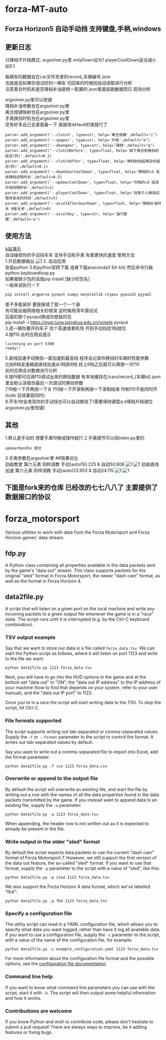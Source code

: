 # forza-MT-auto
## Forza Horizon5 自动手动挡 支持键盘,手柄,windows

## 更新日志

只降档不升档模式: argsolver.py里 onlyDown设为1 playerCoolDown适当减小 如0.1

每辆车的数据会在car文件夹里的record_车辆编号.json  
也就是说如果你调试好的一辆车 切回来的时候回自动读取进行分析  
注意离合时机和是否降档补油是统一配置的 json里是起跑数据而已 现场分析  

argsolver.py里可以改键  
降档补油参数也在argsolver.py里  
离合按键映射也在argsolver.py里  
手离换挡时机也在argsolver.py里  
还有好多自己去里面看一下 直接改default的值就行了
```
parser.add_argument('--clutch', type=str, help='离合按键',default="i")
parser.add_argument('--upgear', type=str, help='升档',default="e")
parser.add_argument('--downgear', type=str, help='降档',default="q")
parser.add_argument('--clutchBefore', type=float, help='踩下离合到换挡的延迟(秒)',default=0.1)
parser.add_argument('--clutchAfter', type=float, help='换挡到抬起离合的延迟(秒)',default=0.1)
parser.add_argument('--downGearCoolDown', type=float, help='降档的cd 连续降档间隔时长',default=0.5)
parser.add_argument('--upGearCoolDown', type=float, help='升档的cd 连续升档间隔时长',default=1)
parser.add_argument('--playerCoolDown', type=float, help='玩家介入换挡后程序发呆的时间',default=5)
parser.add_argument('--accelAfterGearDown', type=float, help='降档补油时长 0是关闭',default=0)
parser.add_argument('--accelKey', type=str, help='油门按键',default='w')
```

## 使用方法
[b站演示](https://www.bilibili.com/video/BV1fM4y1F7R8/)  
自动操控你的手动挡车车 支持手动和手离 有着更快的速度
使用方法  
1.开启数据输出
![1](./assets/img1.png)
2. 启动应用  
安装python 3.8(python官网下载 或者下载anaconda3 64-bit) 然后命令行敲  
python keyboardloop.py  
如果报缺少包的话就pip install [缺少的包名]   
一般来说执行一下 
```
pip install argparse pynput numpy matplotlib ctypes pywin32 pyyaml
```
差不多能装好 要是报错了就一个一个装  
有可能会报网络相关的错误 这时候用清华源试试  
后面的那个pynput换成你想装的包  
pip install -i https://pypi.tuna.tsinghua.edu.cn/simple pynput  
3.选一辆你要开的车子 找个高速或者机场 开到手动挡挂1档就位  
4.按f10 此时应用会提示
```
listening on port 5300
ready!!
```
5.直线加速手动换挡一直加速到最高档 程序会记录你换挡时车辆的性能参数    
比如6档变速箱就直线加速从1档到6档 挂上6档之后就可以再按一次f10    
此时应用会对数据进行分析    
6.按f9即可应用f10调试出来的换挡数据  有本地缓存在/cars/record_{车辆id}.json里会默认读取你最后一次调试的换挡参数  
7.f9按一下开再按一下关 f10按一下开录制再按一下录制结束 f9和f10不能同时开(todo 后续兼容同时)  
8.开车!你会发现你的手动挡也可以自动换挡了(需要保持键盘q e降档升档键位 argsolver.py里改键)  

## 其他
1.默认是手动的 想要手离f9换成按f8就行
2.手离细节可以找listen.py里的 
```
upGearHandle 部分
```
3.手离参数在argsolver里
##效果对比  
劲敌教堂 第六元素 同样调教 手动(auto)50.225 & 自动50.608
![1](./assets/mt1.png)
![1](./assets/at1.png)
劲敌直线加速 第六元素 同样调教 手动(auto)23.953 & 自动24.115
![1](./assets/mt2.png)
![1](./assets/at2.png)



## 下面是fork来的仓库 已经改的七七八八了 主要提供了数据接口的协议

# forza_motorsport
Various utilities to work with data from the Forza Motorsport and Forza Horizon games' data stream.

## fdp.py
A Python class containing all properties available in the data packets sent by the game's "data out" stream. This class supports packets for the original "sled" format in Forza Motorsport, the newer "dash cam" format, as well as the format in Forza Horizon 4.

## data2file.py
A script that will listen on a given port on the local machine and write any incoming packets to a given output file whenever the game is in a "race" state. The script runs until it is interrupted (e.g. by the Ctrl-C keyboard combination).

### TSV output example

Say that we want to store our data in a file called `forza_data.tsv`. We can start the Python script as follows, where it will listen on port 1123 and write to the file we want:

```
python data2file.py 1123 forza_data.tsv
```

Next, you will have to go into the HUD options in the game and at the bottom set "data out" to "ON", the "data out IP address" to the IP address of your machine (how to find that depends on your system, refer to your user manual), and the "data out IP port" to 1123.

Once you're in a race the script will start writing data to the TSV. To stop the script, hit Ctrl-C.

### File formats supported

The script supports writing out tab-separated or comma-separated values. Supply the `-f` or `--format` parameter to the script to control the format. It writes out tab-separated values by default.

Say you want to write out a comma-separated file to import into Excel, add the format parameter:

```
python data2file.py -f csv 1123 forza_data.csv
```

### Overwrite or append to the output file

By default the script will overwrite an existing file, and start the file by writing out a row with the names of all the data properties found in the data packets transmitted by the game. If you instead want to append data to an existing file, supply the `-a` parameter:

```
python data2file.py -a 1123 forza_data.tsv
```

When appending, the header row is not written out as it is expected to already be present in the file.

### Write output in the older "sled" format

By default the script expects data packets to use the current "dash cam" format of Forza Motorsport 7. However, we still support the first version of the data out feature, the so-called "sled" format. If you want to use that format, supply the `-p` parameter to the script with a value of "sled", like this:

```
python data2file.py -p sled 1123 forza_data.tsv
```

We also support the Forza Horizon 4 data format, which we've labelled "fh4":

```
python data2file.py -p fh4 1123 forza_data.tsv
```

### Specify a configuration file

The utility script can read in a YAML configuration file, which allows you to specify what data you want logged, rather than have it log all available data. If you want to use a configuration file, supply the `-c` parameter to the script, with a value of the name of the configuration file, for example:

```
python data2file.py -c example_configuration.yaml 1123 forza_data.tsv
```

For more information about the configuration file format and the possible options, see the [configuration file documentation](configuration_file.md).

### Command line help

If you want to know what command line parameters you can use with the script, start it with `-h`. The script will then output some helpful information and how it works.

### Contributions are welcome

If you know Python and wish to contribute code, please don't hesitate to submit a pull request! There are always ways to improve, be it adding features or fixing bugs.

